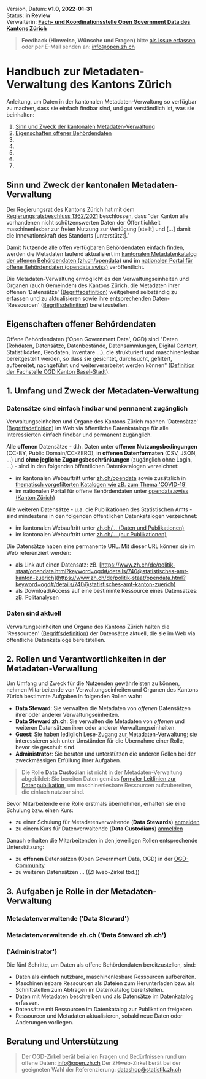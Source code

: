 
Version, Datum: **v1.0, 2022-01-31** <br>
Status: **in Review** <br>
Verwalterin: **[Fach- und Koordinationsstelle Open Government Data des Kantons Zürich](https://www.zh.ch/de/direktion-der-justiz-und-des-innern/statistisches-amt/open-government-data.html#1128196644)**

> **Feedback (Hinweise, Wünsche und Fragen)** bitte [als Issue erfassen](https://github.com/openZH/mdd-ogd-handbook/issues) oder per E-Mail senden an: info@open.zh.ch


# Handbuch zur Metadaten-Verwaltung des Kantons Zürich

Anleitung, um Daten in der kantonalen Metadaten-Verwaltung so verfügbar zu machen, dass sie einfach findbar sind, und gut verständlich ist, was sie beinhalten:
1. [Sinn und Zweck der kantonalen Metadaten-Verwaltung](#sinn-und-zweck-der-kantonalen-metadaten-verwaltung)
2. [Eigenschaften offener Behördendaten](#eigenschaften-offener-behoerdendaten)
3. [](#)
4. [](#)
5. [](#)
6. [](#)
7. [](#)

## Sinn und Zweck der kantonalen Metadaten-Verwaltung
Der Regierungsrat des Kantons Zürich hat mit dem [Regierungsratsbeschluss 1362/2021](https://www.zh.ch/de/politik-staat/gesetze-beschluesse/beschluesse-des-regierungsrates/rrb/regierungsratsbeschluss-1362-2021.html) beschlossen, dass "der Kanton alle vorhandenen nicht schützenswerten Daten der Öffentlichkeit maschinenlesbar zur freien Nutzung zur Verfügung [stellt] und […] damit die Innovationskraft des Standorts [unterstützt]."

Damit Nutzende alle offen verfügbaren Behördendaten einfach finden, werden die Metadaten laufend aktualisiert im [kantonalen Metadatenkatalog der offenen Behördendaten (zh.ch/opendata)](https://www.zh.ch/opendata) und im [nationalen Portal für offene Behördendaten (opendata.swiss)](https://opendata.swiss/de/organization/kanton-zuerich) veröffentlicht.

Die Metadaten-Verwaltung ermöglicht es den Verwaltungseinheiten und Organen (auch Gemeinden) des Kantons Zürich, die Metadaten ihrer offenen 'Datensätze' ([Begriffsdefinition](https://github.com/openZH/mdd-ogd-handbook/blob/main/source/content/glossar/begriffe.rst)) weitgehend selbständig zu erfassen und zu aktualisieren sowie ihre entsprechenden Daten-'Ressourcen' ([Begriffsdefinition](https://github.com/openZH/mdd-ogd-handbook/blob/main/source/content/glossar/begriffe.rst)) bereitzustellen.

## Eigenschaften offener Behördendaten
Offene Behördendaten ('Open Government Data', OGD) sind "Daten (Rohdaten, Datensätze, Datenbestände, Datensammlungen, Digital Content, Statistikdaten, Geodaten, Inventare …), die strukturiert  und  maschinenlesbar  bereitgestellt werden, so dass sie gesichtet, durchsucht, gefiltert, aufbereitet, nachgeführt und weiterverarbeitet werden können" ([Definition der Fachstelle OGD Kanton Basel-Stadt](https://www.opendata.bs.ch/definitionen.html)).















## 1. Umfang und Zweck der Metadaten-Verwaltung

### Datensätze sind einfach findbar und permanent zugänglich
Verwaltungseinheiten und Organe des Kantons Zürich machen 'Datensätze' ([Begriffsdefinition](https://github.com/openZH/mdd-ogd-handbook/blob/main/source/content/glossar/begriffe.rst)) im Web via öffentliche Datenkataloge für alle Interessierten einfach findbar und permanent zugänglich.

Alle **offenen** Datensätze - d.h. Daten unter **offenen Nutzungsbedingungen** (CC-BY, Public Domain/CC-ZERO), in **offenen Datenformaten** (CSV, JSON, ...) und **ohne jegliche Zugangsbeschränkungen** (zugänglich ohne Login, ...) - sind in den folgenden öffentlichen Datenkatalogen verzeichnet:
- im kantonalen Webauftritt unter [zh.ch/opendata](https://www.zh.ch/de/politik-staat/opendata.html?keyword=ogd#/home) sowie zusätzlich in [thematisch vorgefilterten Katalogen wie zB. zum Thema 'COVID-19'](https://www.zh.ch/de/gesundheit/coronavirus/zahlen-fakten-covid-19.html?keyword=covid19#-1718033923) 
- im nationalen Portal für offene Behördendaten unter [opendata.swiss (Kanton Zürich)](https://opendata.swiss/de/organization/kanton-zuerich)

Alle weiteren Datensätze - u.a. die Publikationen des Statistischen Amts - sind mindestens in den folgenden öffentlichen Datenkatalogen verzeichnet:
- im kantonalen Webauftritt unter [zh.ch/... (Daten und Publikationen)](https://www.zh.ch/de/politik-staat/statistik-daten/datenkatalog.html#/home)
- im kantonalen Webauftritt unter [zh.ch/... (nur Publikationen)](https://www.zh.ch/de/politik-staat/statistik-daten/publikationen.zhweb-noredirect.zhweb-cache.html?keyword=statistik.info#-1026853132)

Die Datensätze haben eine permanente URL. Mit dieser URL können sie im Web referenziert werden:
- als Link auf einen Datensatz: zB. [https://www.zh.ch/de/politik-staat/opendata.html?keyword=ogd#/details/740@statistisches-amt-kanton-zuerich](https://www.zh.ch/de/politik-staat/opendata.html?keyword=ogd#/details/740@statistisches-amt-kanton-zuerich)
- als Download/Access auf eine bestimmte Ressource eines Datensatzes: zB. [Politanalysen](https://www.zh.ch/de/politik-staat/wahlen-abstimmungen/politanalysen.html)

### Daten sind aktuell
Verwaltungseinheiten und Organe des Kantons Zürich halten die 'Ressourcen' ([Begriffsdefinition](https://github.com/openZH/mdd-ogd-handbook/blob/main/source/content/glossar/begriffe.rst)) der Datensätze aktuell, die sie im Web via öffentliche Datenkataloge bereitstellen.

## 2. Rollen und Verantwortlichkeiten in der Metadaten-Verwaltung

Um Umfang und Zweck für die Nutzenden gewährleisten zu können, nehmen Mitarbeitende von Verwaltungseinheiten und Organen des Kantons Zürich bestimmte Aufgaben in folgenden Rollen wahr:
- **Data Steward**: Sie verwalten die Metadaten von *offenen* Datensätzen ihrer oder anderer Verwaltungseinheiten.
- **Data Steward zh.ch**: Sie verwalten die Metadaten von *offenen* und weiteren Datensätzen ihrer oder anderer Verwaltungseinheiten.
- **Guest**: Sie haben lediglich Lese-Zugang zur Metadaten-Verwaltung; sie interessieren sich unter Umständen für die Übernahme einer Rolle, bevor sie geschult sind.
- **Administrator**: Sie beraten und unterstützen die anderen Rollen bei der zweckmässigen Erfüllung ihrer Aufgaben.

> Die Rolle **Data Custodian** ist nicht in der Metadaten-Verwaltung abgebildet: Sie bereiten Daten gemäss [formaler Leitlinien zur Datenpublikation](https://github.com/openZH/mdd-ogd-handbook/blob/main/publikationsleitlinien.md), um maschinenlesbare Ressourcen aufzubereiten, die einfach nutzbar sind.

Bevor Mitarbeitende eine Rolle erstmals übernehmen, erhalten sie eine Schulung bzw. einen Kurs: 
- zu einer Schulung für Metadatenverwaltende (**Data Stewards**) [anmelden](https://www.zh.ch/de/direktion-der-justiz-und-des-innern/statistisches-amt/open-government-data/leitlinien.html#-792208150)
- zu einem Kurs für Datenverwaltende (**Data Custodians**) [anmelden](https://www.zh.ch/de/direktion-der-justiz-und-des-innern/statistisches-amt/open-government-data/leitlinien.html#-792458260)

Danach erhalten die Mitarbeitenden in den jeweiligen Rollen entsprechende Unterstützung:
- zu **offenen** Datensätzen (Open Government Data, OGD) in der [OGD-Community](https://www.zh.ch/de/direktion-der-justiz-und-des-innern/statistisches-amt/open-government-data/community-open-government-data.html)
- zu weiteren Datensätzen ... ((ZHweb-Zirkel tbd.))

## 3. Aufgaben je Rolle in der Metadaten-Verwaltung

### Metadatenverwaltende ('Data Steward')

### Metadatenverwaltende zh.ch ('Data Steward zh.ch')

### ('Administrator')
Die fünf Schritte, um Daten als offene Behördendaten bereitzustellen, sind:
- Daten als einfach nutzbare, maschinenlesbare Ressourcen aufbereiten.
- Maschinenlesbare Ressourcen als Dateien zum Herunterladen bzw. als Schnittstellen zum Abfragen im Datenkatalog bereitstellen.
- Daten mit Metadaten beschreiben und als Datensätze im Datenkatalog erfassen.
- Datensätze mit Ressourcen im Datenkatalog zur Publikation freigeben.
- Ressourcen und Metadaten aktualisieren, sobald neue Daten oder Änderungen vorliegen.

## Beratung und Unterstützung

> Der OGD-Zirkel berät bei allen Fragen und Bedürfnissen rund um offene Daten: info@open.zh.ch
> Der ZHweb-Zirkel berät bei der geeigneten Wahl der Referenzierung: datashop@statistik.zh.ch
